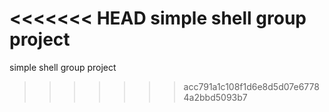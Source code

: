 <<<<<<< HEAD
simple shell group project
=======
simple shell group project
>>>>>>> acc791a1c108f1d6e8d5d07e67784a2bbd5093b7
